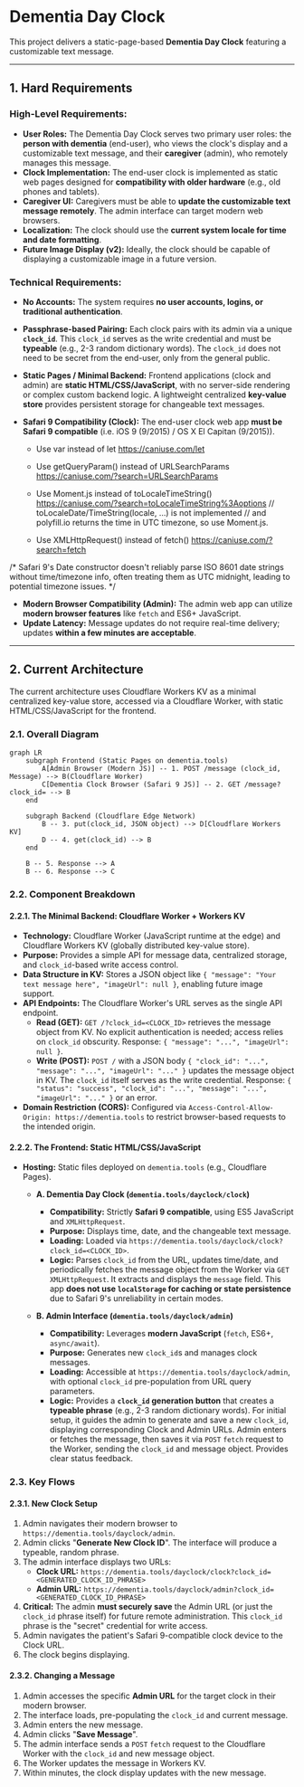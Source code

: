 # Dementia Day Clock

This project delivers a static-page-based **Dementia Day Clock** featuring a customizable text message.

-----

## 1. Hard Requirements

### High-Level Requirements:

  * **User Roles:** The Dementia Day Clock serves two primary user roles: the **person with dementia** (end-user), who views the clock's display and a customizable text message, and their **caregiver** (admin), who remotely manages this message.
  * **Clock Implementation:** The end-user clock is implemented as static web pages designed for **compatibility with older hardware** (e.g., old phones and tablets).
  * **Caregiver UI:** Caregivers must be able to **update the customizable text message remotely**. The admin interface can target modern web browsers.
  * **Localization:** The clock should use the **current system locale for time and date formatting**.
  * **Future Image Display (v2):** Ideally, the clock should be capable of displaying a customizable image in a future version.

### Technical Requirements:

  * **No Accounts:** The system requires **no user accounts, logins, or traditional authentication**.
  * **Passphrase-based Pairing:** Each clock pairs with its admin via a unique **`clock_id`**. This `clock_id` serves as the write credential and must be **typeable** (e.g., 2-3 random dictionary words). The `clock_id` does not need to be secret from the end-user, only from the general public.
  * **Static Pages / Minimal Backend:** Frontend applications (clock and admin) are **static HTML/CSS/JavaScript**, with no server-side rendering or complex custom backend logic. A lightweight centralized **key-value store** provides persistent storage for changeable text messages.
  * **Safari 9 Compatibility (Clock):** The end-user clock web app **must be Safari 9 compatible** (i.e. iOS 9 (9/2015) / OS X El Capitan (9/2015)).

    * Use var instead of let
    https://caniuse.com/let

    * Use getQueryParam() instead of URLSearchParams
    https://caniuse.com/?search=URLSearchParams

    * Use Moment.js instead of toLocaleTimeString()
    https://caniuse.com/?search=toLocaleTimeString%3Aoptions
    // toLocaleDate/TimeString(locale, ...) is not implemented
    // and polyfill.io returns the time in UTC timezone, so use Moment.js.

    * Use XMLHttpRequest() instead of fetch()
    https://caniuse.com/?search=fetch

/* Safari 9's Date constructor doesn't reliably parse ISO 8601 date strings
   without time/timezone info, often treating them as UTC midnight,
   leading to potential timezone issues. */

  * **Modern Browser Compatibility (Admin):** The admin web app can utilize **modern browser features** like `fetch` and ES6+ JavaScript.
  * **Update Latency:** Message updates do not require real-time delivery; updates **within a few minutes are acceptable**.

-----

## 2. Current Architecture

The current architecture uses Cloudflare Workers KV as a minimal centralized key-value store, accessed via a Cloudflare Worker, with static HTML/CSS/JavaScript for the frontend.

### 2.1. Overall Diagram

```mermaid
graph LR
    subgraph Frontend (Static Pages on dementia.tools)
        A[Admin Browser (Modern JS)] -- 1. POST /message (clock_id, Message) --> B(Cloudflare Worker)
        C[Dementia Clock Browser (Safari 9 JS)] -- 2. GET /message?clock_id= --> B
    end

    subgraph Backend (Cloudflare Edge Network)
        B -- 3. put(clock_id, JSON object) --> D[Cloudflare Workers KV]
        D -- 4. get(clock_id) --> B
    end

    B -- 5. Response --> A
    B -- 6. Response --> C
```

### 2.2. Component Breakdown

#### 2.2.1. The Minimal Backend: Cloudflare Worker + Workers KV

  * **Technology:** Cloudflare Worker (JavaScript runtime at the edge) and Cloudflare Workers KV (globally distributed key-value store).
  * **Purpose:** Provides a simple API for message data, centralized storage, and `clock_id`-based write access control.
  * **Data Structure in KV:** Stores a JSON object like `{ "message": "Your text message here", "imageUrl": null }`, enabling future image support.
  * **API Endpoints:** The Cloudflare Worker's URL serves as the single API endpoint.
      * **Read (GET):** `GET /?clock_id=<CLOCK_ID>` retrieves the message object from KV. No explicit authentication is needed; access relies on `clock_id` obscurity. Response: `{ "message": "...", "imageUrl": null }`.
      * **Write (POST):** `POST /` with a JSON body `{ "clock_id": "...", "message": "...", "imageUrl": "..." }` updates the message object in KV. The `clock_id` itself serves as the write credential. Response: `{ "status": "success", "clock_id": "...", "message": "...", "imageUrl": "..." }` or an error.
  * **Domain Restriction (CORS):** Configured via `Access-Control-Allow-Origin: https://dementia.tools` to restrict browser-based requests to the intended origin.

#### 2.2.2. The Frontend: Static HTML/CSS/JavaScript

  * **Hosting:** Static files deployed on `dementia.tools` (e.g., Cloudflare Pages).

      * **A. Dementia Day Clock (`dementia.tools/dayclock/clock`)**

          * **Compatibility:** Strictly **Safari 9 compatible**, using ES5 JavaScript and `XMLHttpRequest`.
          * **Purpose:** Displays time, date, and the changeable text message.
          * **Loading:** Loaded via `https://dementia.tools/dayclock/clock?clock_id=<CLOCK_ID>`.
          * **Logic:** Parses `clock_id` from the URL, updates time/date, and periodically fetches the message object from the Worker via `GET` `XMLHttpRequest`. It extracts and displays the `message` field. This app **does not use `localStorage` for caching or state persistence** due to Safari 9's unreliability in certain modes.

      * **B. Admin Interface (`dementia.tools/dayclock/admin`)**

          * **Compatibility:** Leverages **modern JavaScript** (`fetch`, ES6+, `async/await`).
          * **Purpose:** Generates new `clock_id`s and manages clock messages.
          * **Loading:** Accessible at `https://dementia.tools/dayclock/admin`, with optional `clock_id` pre-population from URL query parameters.
          * **Logic:** Provides a **`clock_id` generation button** that creates a **typeable phrase** (e.g., 2-3 random dictionary words). For initial setup, it guides the admin to generate and save a new `clock_id`, displaying corresponding Clock and Admin URLs. Admin enters or fetches the message, then saves it via `POST` `fetch` request to the Worker, sending the `clock_id` and message object. Provides clear status feedback.

### 2.3. Key Flows

#### 2.3.1. New Clock Setup

1.  Admin navigates their modern browser to `https://dementia.tools/dayclock/admin`.
2.  Admin clicks "**Generate New Clock ID**". The interface will produce a typeable, random phrase.
3.  The admin interface displays two URLs:
      * **Clock URL:** `https://dementia.tools/dayclock/clock?clock_id=<GENERATED_CLOCK_ID_PHRASE>`
      * **Admin URL:** `https://dementia.tools/dayclock/admin?clock_id=<GENERATED_CLOCK_ID_PHRASE>`
4.  **Critical:** The admin **must securely save** the Admin URL (or just the `clock_id` phrase itself) for future remote administration. This `clock_id` phrase is the "secret" credential for write access.
5.  Admin navigates the patient's Safari 9-compatible clock device to the Clock URL.
6.  The clock begins displaying.

#### 2.3.2. Changing a Message

1.  Admin accesses the specific **Admin URL** for the target clock in their modern browser.
2.  The interface loads, pre-populating the `clock_id` and current message.
3.  Admin enters the new message.
4.  Admin clicks "**Save Message**".
5.  The admin interface sends a `POST` `fetch` request to the Cloudflare Worker with the `clock_id` and new message object.
6.  The Worker updates the message in Workers KV.
7.  Within minutes, the clock display updates with the new message.
